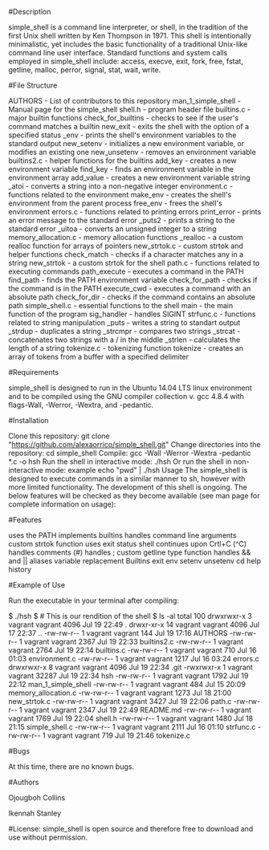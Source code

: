 #Description

simple_shell is a command line interpreter, or shell, in the tradition of the first Unix shell written by Ken Thompson in 1971. This shell is intentionally minimalistic, yet includes the basic functionality of a traditional Unix-like command line user interface. Standard functions and system calls employed in simple_shell include: access, execve, exit, fork, free, fstat, getline, malloc, perror, signal, stat, wait, write.

#File Structure

AUTHORS - List of contributors to this repository man_1_simple_shell - Manual page for the simple_shell shell.h - program header file builtins.c - major builtin functions check_for_builtins - checks to see if the user's command matches a builtin new_exit - exits the shell with the option of a specified status _env - prints the shell's environment variables to the standard output new_setenv - initializes a new environment variable, or modifies an existing one new_unsetenv - removes an environment variable builtins2.c - helper functions for the builtins add_key - creates a new environment variable find_key - finds an environment variable in the environment array add_value - creates a new environment variable string _atoi - converts a string into a non-negative integer environment.c - functions related to the environment make_env - creates the shell's environment from the parent process free_env - frees the shell's environment errors.c - functions related to printing errors print_error - prints an error message to the standard error _puts2 - prints a string to the standard error _uitoa - converts an unsigned integer to a string memory_allocation.c - memory allocation functions _realloc - a custom realloc function for arrays of pointers new_strtok.c - custom strtok and helper functions check_match - checks if a character matches any in a string new_strtok - a custom strtok for the shell path.c - functions related to executing commands path_execute - executes a command in the PATH find_path - finds the PATH environment variable check_for_path - checks if the command is in the PATH execute_cwd - executes a command with an absolute path check_for_dir - checks if the command contains an absolute path simple_shell.c - essential functions to the shell main - the main function of the program sig_handler - handles SIGINT strfunc.c - functions related to string manipulation _puts - writes a string to standart output _strdup - duplicates a string _strcmpr - compares two strings _strcat - concatenates two strings with a / in the middle _strlen - calculates the length of a string tokenize.c - tokenizing function tokenize - creates an array of tokens from a buffer with a specified delimiter

#Requirements

simple_shell is designed to run in the Ubuntu 14.04 LTS linux environment and to be compiled using the GNU compiler collection v. gcc 4.8.4 with flags-Wall, -Werror, -Wextra, and -pedantic.

#Installation

Clone this repository: git clone "https://github.com/alexaorrico/simple_shell.git" Change directories into the repository: cd simple_shell Compile: gcc -Wall -Werror -Wextra -pedantic *.c -o hsh Run the shell in interactive mode: ./hsh Or run the shell in non-interactive mode: example echo "pwd" | ./hsh Usage The simple_shell is designed to execute commands in a similar manner to sh, however with more limited functionality. The development of this shell is ongoing. The below features will be checked as they become available (see man page for complete information on usage):

#Features

uses the PATH implements builtins handles command line arguments custom strtok function uses exit status shell continues upon Crtl+C (^C) handles comments (#) handles ; custom getline type function handles && and || aliases variable replacement Builtins exit env setenv unsetenv cd help history

#Example of Use

Run the executable in your terminal after compiling:

$ ./hsh $ # This is our rendition of the shell $ ls -al total 100 drwxrwxr-x 3 vagrant vagrant 4096 Jul 19 22:49 . drwxr-xr-x 14 vagrant vagrant 4096 Jul 17 22:37 .. -rw-rw-r-- 1 vagrant vagrant 144 Jul 19 17:16 AUTHORS -rw-rw-r-- 1 vagrant vagrant 2367 Jul 19 22:33 builtins2.c -rw-rw-r-- 1 vagrant vagrant 2764 Jul 19 22:14 builtins.c -rw-rw-r-- 1 vagrant vagrant 710 Jul 16 01:03 environment.c -rw-rw-r-- 1 vagrant vagrant 1217 Jul 16 03:24 errors.c drwxrwxr-x 8 vagrant vagrant 4096 Jul 19 22:34 .git -rwxrwxr-x 1 vagrant vagrant 32287 Jul 19 22:34 hsh -rw-rw-r-- 1 vagrant vagrant 1792 Jul 19 22:12 man_1_simple_shell -rw-rw-r-- 1 vagrant vagrant 484 Jul 15 20:09 memory_allocation.c -rw-rw-r-- 1 vagrant vagrant 1273 Jul 18 21:00 new_strtok.c -rw-rw-r-- 1 vagrant vagrant 3427 Jul 19 22:06 path.c -rw-rw-r-- 1 vagrant vagrant 2347 Jul 19 22:49 README.md -rw-rw-r-- 1 vagrant vagrant 1769 Jul 19 22:04 shell.h -rw-rw-r-- 1 vagrant vagrant 1480 Jul 18 21:15 simple_shell.c -rw-rw-r-- 1 vagrant vagrant 2111 Jul 16 01:10 strfunc.c -rw-rw-r-- 1 vagrant vagrant 719 Jul 19 21:46 tokenize.c

#Bugs

At this time, there are no known bugs.

#Authors

Ojougboh Collins

Ikennah Stanley

#License: simple_shell is open source and therefore free to download and use without permission.
